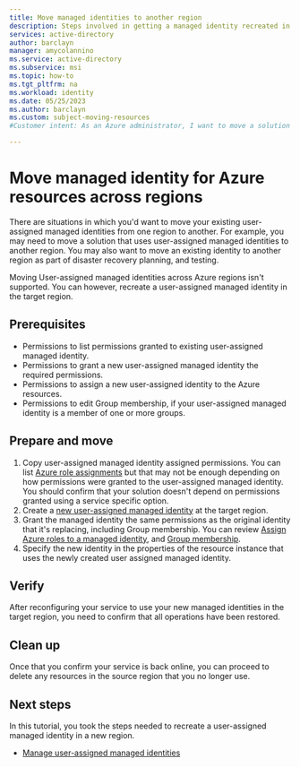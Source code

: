 ```yaml
---
title: Move managed identities to another region
description: Steps involved in getting a managed identity recreated in another region
services: active-directory
author: barclayn
manager: amycolannino
ms.service: active-directory
ms.subservice: msi
ms.topic: how-to
ms.tgt_pltfrm: na
ms.workload: identity
ms.date: 05/25/2023
ms.author: barclayn
ms.custom: subject-moving-resources
#Customer intent: As an Azure administrator, I want to move a solution using managed identities from one Azure region to another one. 

---
```


# Move managed identity for Azure resources across regions

There are situations in which you'd want to move your existing user-assigned managed identities from one region to another. For example, you may need to move a solution that uses user-assigned managed identities to another region. You may also want to move an existing identity to another region as part of disaster recovery planning, and testing.

Moving User-assigned managed identities across Azure regions isn't supported.  You can however, recreate a user-assigned managed identity in the target region.

## Prerequisites

- Permissions to list permissions granted to existing user-assigned managed identity.
- Permissions to grant a new user-assigned managed identity the required permissions.
- Permissions to assign a new user-assigned identity to the Azure resources.
- Permissions to edit Group membership, if your user-assigned managed identity is a member of one or more groups.

## Prepare and move

1. Copy user-assigned managed identity assigned permissions. You can list [Azure role assignments](/azure/role-based-access-control/role-assignments-list-powershell) but that may not be enough depending on how permissions were granted to the user-assigned managed identity. You should confirm that your solution doesn't depend on permissions granted using a service specific option.
1. Create a [new user-assigned managed identity](how-manage-user-assigned-managed-identities.md?pivots=identity-mi-methods-powershell#create-a-user-assigned-managed-identity-2) at the target region.
1. Grant the managed identity the same permissions as the original identity that it's replacing, including Group membership. You can review [Assign Azure roles to a managed identity](/azure/role-based-access-control/role-assignments-portal-managed-identity), and [Group membership](~/fundamentals/groups-view-azure-portal.md).
1. Specify the new identity in the properties of the resource instance that uses the newly created user assigned managed identity.

## Verify

After reconfiguring your service to use your new managed identities in the target region, you need to confirm that all operations have been restored.

## Clean up

Once that you confirm your service is back online, you can proceed to delete any resources in the source region that you no longer use.

## Next steps

In this tutorial, you took the steps needed to recreate a user-assigned managed identity in a new region.

- [Manage user-assigned managed identities](how-manage-user-assigned-managed-identities.md?pivots=identity-mi-methods-powershell#delete-a-user-assigned-managed-identity-2)
